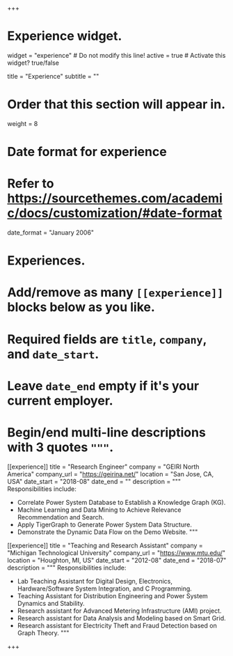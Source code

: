 +++
# Experience widget.
widget = "experience"  # Do not modify this line!
active = true  # Activate this widget? true/false

title = "Experience"
subtitle = ""

# Order that this section will appear in.
weight = 8

# Date format for experience
#   Refer to https://sourcethemes.com/academic/docs/customization/#date-format
date_format = "January 2006"

# Experiences.
#   Add/remove as many `[[experience]]` blocks below as you like.
#   Required fields are `title`, `company`, and `date_start`.
#   Leave `date_end` empty if it's your current employer.
#   Begin/end multi-line descriptions with 3 quotes `"""`.
[[experience]]
  title = "Research Engineer"
  company = "GEIRI North America"
  company_url = "https://geirina.net/"
  location = "San Jose, CA, USA"
  date_start = "2018-08"
  date_end = ""
  description = """
  Responsibilities include:
  
  * Correlate Power System Database to Establish a Knowledge Graph (KG).
  * Machine Learning and Data Mining to Achieve Relevance Recommendation and Search.
  * Apply TigerGraph to Generate Power System Data Structure.
  * Demonstrate the Dynamic Data Flow on the Demo Website.
  """

[[experience]]
  title = "Teaching and Research Assistant"
  company = "Michigan Technological University"
  company_url = "https://www.mtu.edu/"
  location = "Houghton, MI, US"
  date_start = "2012-08"
  date_end = "2018-07"
  description = """
  Responsibilities include:
  
  * Lab Teaching Assistant for Digital Design, Electronics, Hardware/Software System Integration, and C Programming.
  * Teaching Assistant for Distribution Engineering and Power System Dynamics and Stability.
  * Research assistant for Advanced Metering Infrastructure (AMI) project.
  * Research assistant for Data Analysis and Modeling based on Smart Grid.
  * Research assistant for Electricity Theft and Fraud Detection based on Graph Theory.
  """

+++
